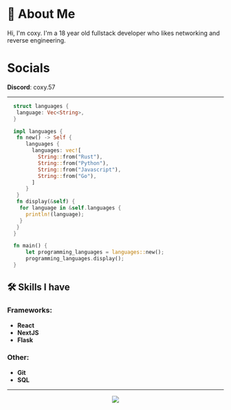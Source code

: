 

# 👋 About Me

Hi, I'm coxy. I'm a 18 year old fullstack developer who likes networking and reverse engineering. 
# Socials
**Discord**: coxy.57


---

```rust
  struct languages {
   language: Vec<String>,
  }

  impl languages {
   fn new() -> Self {
      languages {
        languages: vec![
          String::from("Rust"),
          String::from("Python"),
          String::from("Javascript"),
          String::from("Go"),
        ]
      }
   }
   fn display(&self) {
    for language in &self.languages {
      println!(language);
    }
   }
  }

  fn main() {
      let programming_languages = languages::new();
      programming_languages.display();
  }
```
## 🛠️ Skills I have

### Frameworks:
- **React**   
- **NextJS** 
- **Flask**  

### Other:
- **Git**  
- **SQL**   
--------



<p align="center"> <img src="https://github-readme-stats.vercel.app/api?username=1coxy57&theme=tokyonight&show_icons=true&card_width=1100"> </p>
